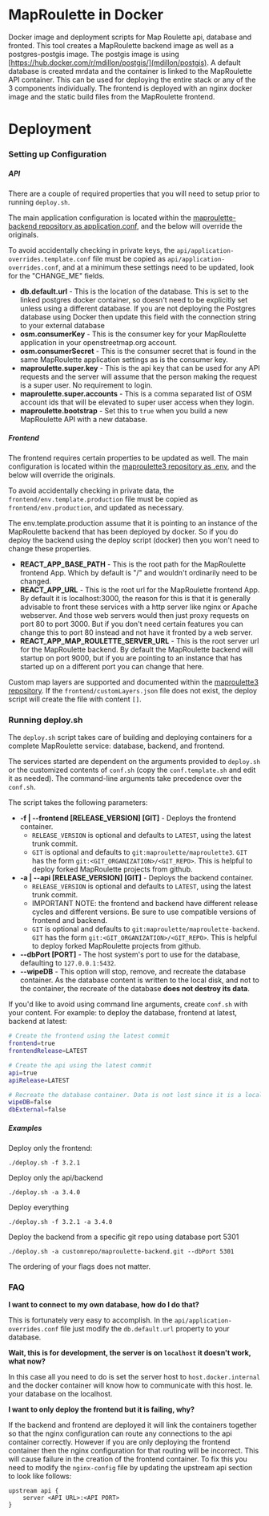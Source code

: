 # MapRoulette in Docker
Docker image and deployment scripts for Map Roulette api, database and fronted. This tool creates a MapRoulette backend image as well as a postgres-postgis image. The postgis image is using [https://hub.docker.com/r/mdillon/postgis/](mdillon/postgis). A default database is created mrdata and the container is linked to the MapRoulette API container. This can be used for deploying the entire stack or any of the 3 components individually. The frontend is deployed with an nginx docker image and the static build files from the MapRoulette frontend.

# Deployment

### Setting up Configuration

##### API
There are a couple of required properties that you will need to setup prior to running `deploy.sh`.

The main application configuration is located within the [maproulette-backend repository as application.conf](https://github.com/maproulette/maproulette-backend/blob/dev/conf/application.conf), and the below will override the originals.

To avoid accidentally checking in private keys, the `api/application-overrides.template.conf` file must be copied as `api/application-overrides.conf`, and at a minimum these settings need to be updated, look for the "CHANGE_ME" fields.

* **db.default.url** - This is the location of the database. This is set to the linked postgres docker container, so doesn't need to be explicitly set unless using a different database. If you are not deploying the Postgres database using Docker then update this field with the connection string to your external database
* **osm.consumerKey** - This is the consumer key for your MapRoulette application in your openstreetmap.org account.
* **osm.consumerSecret** - This is the consumer secret that is found in the same MapRoulette application settings as is the consumer key.
* **maproulette.super.key** - This is the api key that can be used for any API requests and the server will assume that the person making the request is a super user. No requirement to login.
* **maproulette.super.accounts** - This is a comma separated list of OSM account ids that will be elevated to super user access when they login.
* **maproulette.bootstrap** - Set this to `true` when you build a new MapRoulette API with a new database.

##### Frontend
The frontend requires certain properties to be updated as well. The main configuration is located within the [maproulette3 repository as .env](https://github.com/maproulette/maproulette3/blob/main/.env), and the below will override the originals.

To avoid accidentally checking in private data, the `frontend/env.template.production` file must be copied as `frontend/env.production`, and updated as necessary.

The env.template.production assume that it is pointing to an instance of the MapRoulette backend that has been deployed by docker. So if you do deploy the backend using the deploy script (docker) then you won't need to change these properties.

* **REACT_APP_BASE_PATH** - This is the root path for the MapRoulette frontend App. Which by default is "/" and wouldn't ordinarily need to be changed.
* **REACT_APP_URL** - This is the root url for the MapRoulette frontend App. By default it is localhost:3000, the reason for this is that it is generally advisable to front these services with a http server like nginx or Apache webserver. And those web servers would then just proxy requests on port 80 to port 3000. But if you don't need certain features you can change this to port 80 instead and not have it fronted by a web server.
* **REACT_APP_MAP_ROULETTE_SERVER_URL** - This is the root server url for the MapRoulette backend. By default the MapRoulette backend will startup on port 9000, but if you are pointing to an instance that has started up on a different port you can change that here.

Custom map layers are supported and documented within the [maproulette3 repository](https://github.com/maproulette/maproulette3#adding-additional-and-custom-map-layers).
If the `frontend/customLayers.json` file does not exist, the deploy script will create the file with content `[]`.

### Running deploy.sh

The `deploy.sh` script takes care of building and deploying containers for a complete MapRoulette service: database, backend, and frontend.

The services started are dependent on the arguments provided to `deploy.sh` or the customized contents of `conf.sh` (copy the `conf.template.sh` and edit it as needed). The command-line arguments take precedence over the `conf.sh`.

The script takes the following parameters:

* **-f | --frontend [RELEASE_VERSION] [GIT]** - Deploys the frontend container.
  * `RELEASE_VERSION` is optional and defaults to `LATEST`, using the latest trunk commit.
  * `GIT` is optional and defaults to `git:maproulette/maproulette3`. `GIT` has the form `git:<GIT_ORGANIZATION>/<GIT_REPO>`. This is helpful to deploy forked MapRoulette projects from github.
* **-a | --api [RELEASE_VERSION] [GIT]** - Deploys the backend container.
  * `RELEASE_VERSION` is optional and defaults to `LATEST`, using the latest trunk commit.
  * IMPORTANT NOTE: the frontend and backend have different release cycles and different versions. Be sure to use compatible versions of frontend and backend.
  * `GIT` is optional and defaults to `git:maproulette/maproulette-backend`. `GIT` has the form `git:<GIT_ORGANIZATION>/<GIT_REPO>`. This is helpful to deploy forked MapRoulette projects from github.
* **--dbPort [PORT]** - The host system's port to use for the database, defaulting to `127.0.0.1:5432`.
* **--wipeDB** - This option will stop, remove, and recreate the database container. As the database content is written to the local disk, and not to the container, the recreate of the database **does not destroy its data**.

If you'd like to avoid using command line arguments, create `conf.sh` with your content.
For example: to deploy the database, frontend at latest, backend at latest:

```sh
# Create the frontend using the latest commit
frontend=true
frontendRelease=LATEST

# Create the api using the latest commit
api=true
apiRelease=LATEST

# Recreate the database container. Data is not lost since it is a local volume mount.
wipeDB=false
dbExternal=false
```

##### Examples

Deploy only the frontend:

`./deploy.sh -f 3.2.1`

Deploy only the api/backend

`./deploy.sh -a 3.4.0`

Deploy everything

`./deploy.sh -f 3.2.1 -a 3.4.0`

Deploy the backend from a specific git repo using database port 5301

`./deploy.sh -a customrepo/maproulette-backend.git --dbPort 5301`

The ordering of your flags does not matter.

### FAQ

**I want to connect to my own database, how do I do that?**

This is fortunately very easy to accomplish. In the `api/application-overrides.conf` file just modify the `db.default.url` property to your database.

**Wait, this is for development, the server is on `localhost` it doesn't work, what now?**

In this case all you need to do is set the server host to `host.docker.internal` and the docker container will know how to communicate with this host. Ie. your database on the localhost.

**I want to only deploy the frontend but it is failing, why?**

If the backend and frontend are deployed it will link the containers together so that the nginx configuration can route any connections to the api container correctly. However if you are only deploying the frontend container then the nginx configuration for that routing will be incorrect. This will cause failure in the creation of the frontend container. To fix this you need to modify the `nginx-config` file by updating the upstream api section to look like follows:
```
upstream api {
    server <API URL>:<API PORT>
}
```
